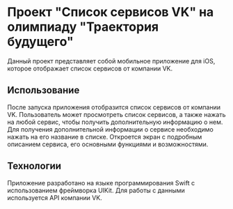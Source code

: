 # Проект "Список сервисов VK" на олимпиаду "Траектория будущего"
Данный проект представляет собой мобильное приложение для iOS, которое отображает список сервисов от компании VK.

## Использование
После запуска приложения отобразится список сервисов от компании VK. Пользователь может просмотреть список сервисов, а также нажать на любой сервис, чтобы получить дополнительную информацию о нем.
Для получения дополнительной информации о сервисе необходимо нажать на его название в списке. Откроется экран с подробным описанием сервиса, его основными функциями и возможностями.

## Технологии
Приложение разработано на языке программирования Swift с использованием фреймворка UIKit. Для работы с данными используется API компании VK.


